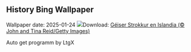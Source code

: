 ## History Bing Wallpaper
Wallpaper date: 2025-01-24
![](https://www.bing.com/th?id=OHR.IcelandGeyser_ES-ES1598539119_UHD.jpg&w=1000)Download: [Géiser Strokkur en Islandia (© John and Tina Reid/Getty Images)](https://www.bing.com/th?id=OHR.IcelandGeyser_ES-ES1598539119_UHD.jpg)

Auto get programm by LtgX
